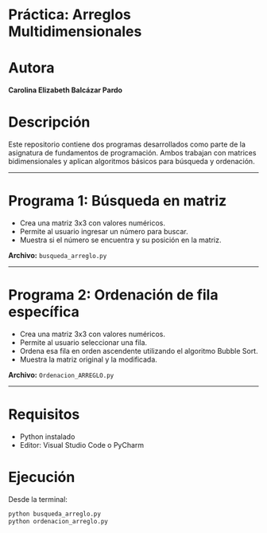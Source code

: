 # Práctica: Arreglos Multidimensionales 

# Autora
**Carolina Elizabeth Balcázar Pardo**

# Descripción
Este repositorio contiene dos programas desarrollados como parte de la asignatura de fundamentos de programación. Ambos trabajan con matrices bidimensionales y aplican algoritmos básicos para búsqueda y ordenación.

---

# Programa 1: Búsqueda en matriz

- Crea una matriz 3x3 con valores numéricos.
- Permite al usuario ingresar un número para buscar.
- Muestra si el número se encuentra y su posición en la matriz.

**Archivo:** `busqueda_arreglo.py`

---

# Programa 2: Ordenación de fila específica

- Crea una matriz 3x3 con valores numéricos.
- Permite al usuario seleccionar una fila.
- Ordena esa fila en orden ascendente utilizando el algoritmo Bubble Sort.
- Muestra la matriz original y la modificada.

**Archivo:** `Ordenacion_ARREGLO.py`

---

# Requisitos

- Python instalado
- Editor: Visual Studio Code o PyCharm


#  Ejecución

Desde la terminal:

```bash
python busqueda_arreglo.py
python ordenacion_arreglo.py